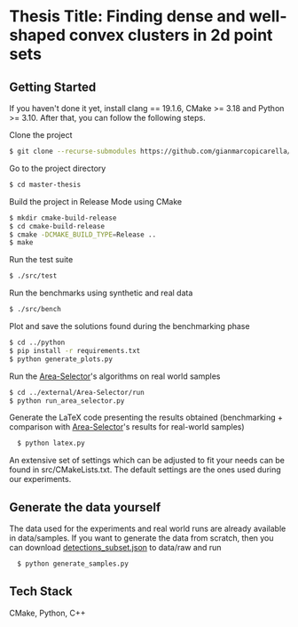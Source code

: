 # Thesis Title: Finding dense and well-shaped convex clusters in 2d point sets
## Getting Started

If you haven't done it yet, install clang == 19.1.6, CMake >= 3.18 and Python >= 3.10. After that, you can follow the following steps.

Clone the project
```bash
$ git clone --recurse-submodules https://github.com/gianmarcopicarella/master-thesis.git
```

Go to the project directory
```bash
$ cd master-thesis
```

Build the project in Release Mode using CMake
```bash
$ mkdir cmake-build-release
$ cd cmake-build-release
$ cmake -DCMAKE_BUILD_TYPE=Release ..
$ make
```

Run the test suite
```bash
$ ./src/test
```

Run the benchmarks using synthetic and real data
```bash
$ ./src/bench
```

Plot and save the solutions found during the benchmarking phase
```bash
$ cd ../python
$ pip install -r requirements.txt
$ python generate_plots.py
```

Run the [Area-Selector](https://github.com/sjoerd-de-vries/Area-Selector)'s algorithms on real world samples
```bash
$ cd ../external/Area-Selector/run
$ python run_area_selector.py
```

Generate the LaTeX code presenting the results obtained (benchmarking + comparison with [Area-Selector](https://github.com/sjoerd-de-vries/Area-Selector)'s results for real-world samples)
```bash
  $ python latex.py
```

An extensive set of settings which can be adjusted to fit your needs can be found in src/CMakeLists.txt. The default settings are the ones used during our experiments.

## Generate the data yourself

The data used for the experiments and real world runs are already available in data/samples. If you want to generate the data from scratch, then you can download [detections_subset.json](https://drive.google.com/file/d/1aHM7tw1oLBKeqv6VaCwpLoY8x4KPVu5i/view?usp=drive_link) to data/raw and run

```bash
  $ python generate_samples.py
```


## Tech Stack
CMake, Python, C++

